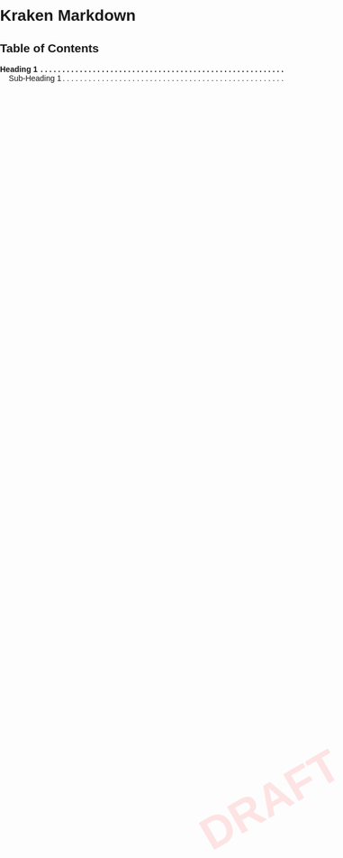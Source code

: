 <style>
body {
    margin: 0;
    padding: 0;
    font-family: Arial, sans-serif;
    position: relative;
}

.watermark {
    position: fixed;
    top: 35%;
    left: 10%;
    width: 80%;
    text-align: center;
    font-size: 80px;
    font-weight: bold;
    color: rgba(255, 0, 0, 0.1); 
    transform: rotate(-30deg);
    z-index: -1;
    pointer-events: none;
}

.headerTitle {
  font-size: 45px;
  text-align: center;
}

.tab {
  display: inline-block;
  margin-left: 40px;
}

#backdrop {
  padding: 100 0 100 0;
  display: flex;
  justify-content: center;
  align-items: center;
}

.visually-hidden {
    clip: rect(0 0 0 0);
    clip-path: inset(100%);
    height: 1px;
    overflow: hidden;
    position: absolute;
    width: 1px;
    white-space: nowrap;
}

.toc-list, .toc-list ol {
  list-style-type: none;
}

.toc-list {
  padding: 0;
}

.toc-list ol {
  padding-inline-start: 2ch;
}

.toc-list > li > a {
  font-weight: bold;
  margin-block-start: 1em;
}

.toc-list li > a {
    text-decoration: none;
    display: grid;
    grid-template-columns: auto max-content;
    align-items: end;
}

.toc-list li > a > .title {
    position: relative;
    overflow: hidden;
}

.toc-list li > a .leaders::after {
    position: absolute;
    padding-inline-start: .25ch;
    content: " . . . . . . . . . . . . . . . . . . . "
        ". . . . . . . . . . . . . . . . . . . . . . . "
        ". . . . . . . . . . . . . . . . . . . . . . . "
        ". . . . . . . . . . . . . . . . . . . . . . . "
        ". . . . . . . . . . . . . . . . . . . . . . . "
        ". . . . . . . . . . . . . . . . . . . . . . . "
        ". . . . . . . . . . . . . . . . . . . . . . . ";
    text-align: right;
}

.toc-list li > a > .page {
    min-width: 2ch;
    font-variant-numeric: tabular-nums;
    text-align: right;
}
</style>

<div class="watermark">DRAFT</div>

<h1 id="headerTitle">Kraken Markdown</h1>

<h2>Table of Contents</h2>
<ol class="toc-list" role="list">
  <li>
    <a href="#Heading1">
      <span class="title">Heading 1<span class="leaders" aria-hidden="true"></span></span>
    </a>
        <ol role="list">
            <li>
                <a href="#SubHeading1">
                            <span class="title">Sub-Heading 1<span class="leaders" aria-hidden="true"></span>
                </a>
            </li>
        </ol>
    </li>
</ol>